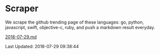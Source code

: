 # Scraper

We scrape the github trending page of these languages: go, python, javascript, swift, objective-c, ruby, and push a markdown result everyday.

[2018-07-29.md](https://github.com/henson/Scraper/blob/master/2018-07-29.md)

Last Updated: 2018-07-29 09:38:44